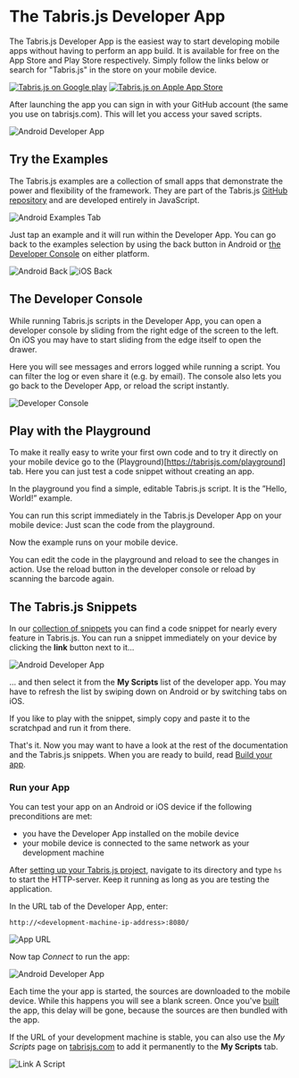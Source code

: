 ---
---
# The Tabris.js Developer App

The Tabris.js Developer App is the easiest way to start developing mobile apps without having to perform an app build. It is available for free on the App Store and Play Store respectively. Simply follow the links below or search for "Tabris.js" in the store on your mobile device.

[![Tabris.js on Google play](https://tabrisjs.com/assets/img/playstore-badge.png)](https://play.google.com/store/apps/details?id=com.eclipsesource.tabrisjs2) [![Tabris.js on Apple App Store](https://tabrisjs.com/assets/img/appstore-badge.png)](https://itunes.apple.com/us/app/tabris.js-2/id1166468326?mt=8)

After launching the app you can sign in with your GitHub account (the same you use on tabrisjs.com). This will let you access your saved scripts.

![Android Developer App](img/welcome-screen.png)

## Try the Examples

The Tabris.js examples are a collection of small apps that demonstrate the power and flexibility of the framework. They are part of the Tabris.js [GitHub repository](https://github.com/eclipsesource/tabris-js/tree/master/examples) and are developed entirely in JavaScript.

![Android Examples Tab](img/examples.png)

Just tap an example and it will run within the Developer App. You can go back to the examples selection by using the back button in Android or [the Developer Console](#the-developer-console) on either platform.

![Android Back](img/back-android.png)         ![iOS Back](img/back-ios.png)

## The Developer Console

While running Tabris.js scripts in the Developer App, you can open a developer console by sliding from the right edge of the screen to the left. On iOS you may have to start sliding from the edge itself to open the drawer.

Here you will see messages and errors logged while running a script. You can filter the log or even share it (e.g. by email). The console also lets you go back to the Developer App, or reload the script instantly.

![Developer Console](img/console-android.png)

## Play with the Playground

To make it really easy to write your first own code and to try it directly on your mobile device go to the (Playground)[https://tabrisjs.com/playground] tab. Here you can just test a code snippet without creating an app.

In the playground you find a simple, editable Tabris.js script. It is the ”Hello, World!” example.

You can run this script immediately in the Tabris.js Developer App on your mobile device: Just scan the code from the playground.

Now the example runs on your mobile device.

You can edit the code in the playground and reload to see the changes in action. Use the reload button in the developer console or reload by scanning the barcode again.

## The Tabris.js Snippets

In our [collection of snippets](https://github.com/eclipsesource/tabris-js/tree/master/snippets) you can find a code snippet for nearly every feature in Tabris.js. You can run a snippet immediately on your device by clicking the **link** button next to it...

![Android Developer App](img/button-unlinked.png)

... and then select it from the **My Scripts** list of the developer app. You may have to refresh the list by swiping down on Android or by switching tabs on iOS.

If you like to play with the snippet, simply copy and paste it to the scratchpad and run it from there.

That's it. Now you may want to have a look at the rest of the documentation and the Tabris.js snippets. When you are ready to build, read [Build your app](build.md).

### Run your App

You can test your app on an Android or iOS device if the following preconditions are met:

* you have the Developer App installed on the mobile device
* your mobile device is connected to the same network as your development machine

After [setting up your Tabris.js project](getting-started.md), navigate to its directory and type `hs` to start the HTTP-server. Keep it running as long as you are testing the application.

In the URL tab of the Developer App, enter:

    http://<development-machine-ip-address>:8080/

![App URL](img/app-url.png)

Now tap *Connect* to run the app:

![Android Developer App](img/hello.png)

Each time the your app is started, the sources are downloaded to the mobile device. While this happens you will see a blank screen. Once you've [built](#publishing-your-app) the app, this delay will be gone, because the sources are then bundled with the app.

If the URL of your development machine is stable, you can also use the *My Scripts* page on [tabrisjs.com](http://tabrisjs.com) to add it permanently to the **My Scripts** tab.

![Link A Script](img/link-app.png)
